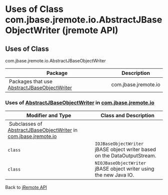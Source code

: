# Uses of Class com.jbase.jremote.io.AbstractJBaseObjectWriter (jremote API)

<PageHeader />

## Uses of Class

com.jbase.jremote.io.AbstractJBaseObjectWriter

| Package | Description|
| --- | --- |
 Packages that use [AbstractJBaseObjectWriter](./../../abstractjbaseobjectwriter-(jremote-api) "class in com.jbase.jremote.io")  | com.jbase.jremote.io |  |

### Uses of [AbstractJBaseObjectWriter](./../../abstractjbaseobjectwriter-(jremote-api) "class in com.jbase.jremote.io") in [com.jbase.jremote.io](./../../com.jbase.jremote.io-(jremote---api))

| Modifier and Type | Class and Description |
| --- | --- |
| Subclasses of [AbstractJBaseObjectWriter](./../../abstractjbaseobjectwriter-(jremote-api) "class in com.jbase.jremote.io") in [com.jbase.jremote.io](./../../com.jbase.jremote.io-(jremote---api))|
|`class `|`IOJBaseObjectWriter`<br>jBASE object writer based on the DataOutputStream.|
|`class `|`NIOJBaseObjectWriter`<br>jBASE object writer using the new Java IO. |

Back to [jRemote API](./../../README.md)

<PageFooter />
